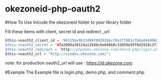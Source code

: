# okezoneid-php-oauth2

#How To Use
Inlcude the okezoneid folder to your library folder

Fill these items with client,  secret id and redirect _url
```php
$this->oauth2_client_id = '90115be9b31d99709292bbcf0a1ff801cfb6a844d0687076dd9e308e6ad9a89b';'
$this->oauth2_secret = '47a2090a38124a12649cbe84bb8c33059e95f6d2918c3f330cacde750d9253c8';
$this->oauth2_redirect = 'http://phpdemo.okezone.com/okeid-php/login.php';
$this->oauth2_url = "http://ssodev.okezone.com/"; 
```

note: for production oauth2_url will use : https://id.okezone.com

#Example
The Example file is login.php, demo.php, and comment.php


